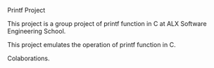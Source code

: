 Printf Project

This project is a group project of printf function in C at ALX Software Engineering School.

This project emulates the operation of printf function in C.

Colaborations.
